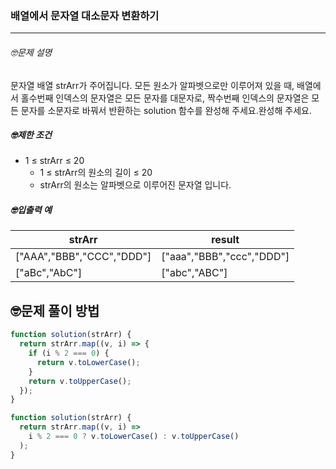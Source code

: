 ### 배열에서 문자열 대소문자 변환하기

---

###### 🤓문제 설명

문자열 배열 strArr가 주어집니다. 모든 원소가 알파벳으로만 이루어져 있을 때, 배열에서 홀수번째 인덱스의 문자열은 모든 문자를 대문자로, 짝수번째 인덱스의 문자열은 모든 문자를 소문자로 바꿔서 반환하는 solution 함수를 완성해 주세요.완성해 주세요.

##### 🤓제한 조건

- 1 ≤ strArr ≤ 20
  - 1 ≤ strArr의 원소의 길이 ≤ 20
  - strArr의 원소는 알파벳으로 이루어진 문자열 입니다.

##### 🤓입출력 예

| strArr                    | result                    |
| ------------------------- | ------------------------- |
| ["AAA","BBB","CCC","DDD"] | ["aaa","BBB","ccc","DDD"] |
| ["aBc","AbC"]             | ["abc","ABC"]             |

## 🤓문제 풀이 방법

```javascript
function solution(strArr) {
  return strArr.map((v, i) => {
    if (i % 2 === 0) {
      return v.toLowerCase();
    }
    return v.toUpperCase();
  });
}
```

```javascript
function solution(strArr) {
  return strArr.map((v, i) =>
    i % 2 === 0 ? v.toLowerCase() : v.toUpperCase()
  );
}
```
